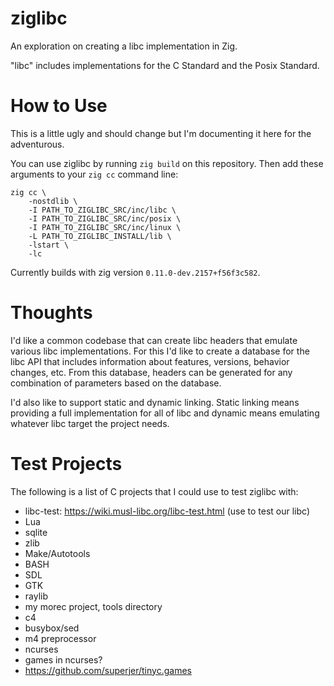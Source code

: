 # ziglibc

An exploration on creating a libc implementation in Zig.

"libc" includes implementations for the C Standard and the Posix Standard.

# How to Use

This is a little ugly and should change but I'm documenting it here for the adventurous.

You can use ziglibc by running `zig build` on this repository.  Then add these arguments
to your `zig cc` command line:

```
zig cc \
    -nostdlib \
    -I PATH_TO_ZIGLIBC_SRC/inc/libc \
    -I PATH_TO_ZIGLIBC_SRC/inc/posix \
    -I PATH_TO_ZIGLIBC_SRC/inc/linux \
    -L PATH_TO_ZIGLIBC_INSTALL/lib \
    -lstart \
    -lc
```

Currently builds with zig version `0.11.0-dev.2157+f56f3c582`.

# Thoughts

I'd like a common codebase that can create libc headers that emulate various libc implementations.
For this I'd like to create a database for the libc API that includes information about features,
versions, behavior changes, etc.  From this database, headers can be generated for any combination
of parameters based on the database.

I'd also like to support static and dynamic linking.  Static linking means providing a full
implementation for all of libc and dynamic means emulating whatever libc target the project needs.

# Test Projects

The following is a list of C projects that I could use to test ziglibc with:

* libc-test: https://wiki.musl-libc.org/libc-test.html (use to test our libc)
* Lua
* sqlite
* zlib
* Make/Autotools
* BASH
* SDL
* GTK
* raylib
* my morec project, tools directory
* c4
* busybox/sed
* m4 preprocessor
* ncurses
* games in ncurses?
* https://github.com/superjer/tinyc.games
